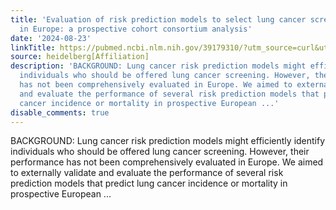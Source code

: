 ```yaml
---
title: 'Evaluation of risk prediction models to select lung cancer screening participants
  in Europe: a prospective cohort consortium analysis'
date: '2024-08-23'
linkTitle: https://pubmed.ncbi.nlm.nih.gov/39179310/?utm_source=curl&utm_medium=rss&utm_campaign=pubmed-2&utm_content=1FakS-2QOkCT8HsMOQP1bCRQ4YzyumYOmxmF0moLsQ3dFB1E9V&fc=20220326224207&ff=20240824182422&v=2.18.0.post9+e462414
source: heidelberg[Affiliation]
description: 'BACKGROUND: Lung cancer risk prediction models might efficiently identify
  individuals who should be offered lung cancer screening. However, their performance
  has not been comprehensively evaluated in Europe. We aimed to externally validate
  and evaluate the performance of several risk prediction models that predict lung
  cancer incidence or mortality in prospective European ...'
disable_comments: true
---
```

BACKGROUND: Lung cancer risk prediction models might efficiently identify individuals who should be offered lung cancer screening. However, their performance has not been comprehensively evaluated in Europe. We aimed to externally validate and evaluate the performance of several risk prediction models that predict lung cancer incidence or mortality in prospective European ...